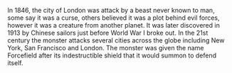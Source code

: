 In 1846, the city of London was attack by a beast never known to man, some say it was a curse, others believed it was a plot behind evil forces, however it was a creature from another planet. It was later discovered in 1913 by Chinese sailors just before World War I broke out. In the 21st century the monster attacks several cities across the globe including New York, San Francisco and London. The monster was given the name Forcefield after its indestructible shield that it would summon to defend itself. 

